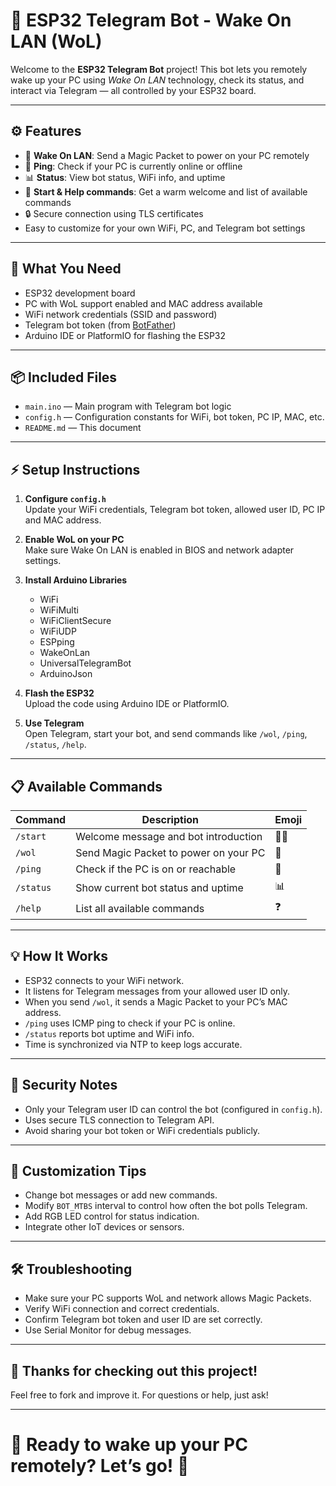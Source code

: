 # 🚀 ESP32 Telegram Bot - Wake On LAN (WoL)

Welcome to the **ESP32 Telegram Bot** project! This bot lets you remotely wake up your PC using *Wake On LAN* technology, check its status, and interact via Telegram — all controlled by your ESP32 board.

---

## ⚙️ Features

- 🔌 **Wake On LAN**: Send a Magic Packet to power on your PC remotely  
- 📡 **Ping**: Check if your PC is currently online or offline  
- 📊 **Status**: View bot status, WiFi info, and uptime  
- 👋 **Start & Help commands**: Get a warm welcome and list of available commands  
- 🔒 Secure connection using TLS certificates  
- Easy to customize for your own WiFi, PC, and Telegram bot settings

---

## 🧰 What You Need

- ESP32 development board  
- PC with WoL support enabled and MAC address available  
- WiFi network credentials (SSID and password)  
- Telegram bot token (from [BotFather](https://t.me/BotFather))  
- Arduino IDE or PlatformIO for flashing the ESP32

---

## 📦 Included Files

- `main.ino` — Main program with Telegram bot logic  
- `config.h` — Configuration constants for WiFi, bot token, PC IP, MAC, etc.  
- `README.md` — This document  

---

## ⚡ Setup Instructions

1. **Configure `config.h`**  
   Update your WiFi credentials, Telegram bot token, allowed user ID, PC IP and MAC address.

2. **Enable WoL on your PC**  
   Make sure Wake On LAN is enabled in BIOS and network adapter settings.

3. **Install Arduino Libraries**  
   - WiFi  
   - WiFiMulti  
   - WiFiClientSecure  
   - WiFiUDP  
   - ESPping  
   - WakeOnLan  
   - UniversalTelegramBot  
   - ArduinoJson  

4. **Flash the ESP32**  
   Upload the code using Arduino IDE or PlatformIO.

5. **Use Telegram**  
   Open Telegram, start your bot, and send commands like `/wol`, `/ping`, `/status`, `/help`.

---

## 📋 Available Commands

| Command  | Description                               | Emoji         |
| -------- | --------------------------------------- | ------------- |
| `/start` | Welcome message and bot introduction    | 👋🏻           |
| `/wol`   | Send Magic Packet to power on your PC   | 🚀           |
| `/ping`  | Check if the PC is on or reachable      | 💖           |
| `/status`| Show current bot status and uptime      | 📊           |
| `/help`  | List all available commands              | ❓           |

---

## 💡 How It Works

- ESP32 connects to your WiFi network.  
- It listens for Telegram messages from your allowed user ID only.  
- When you send `/wol`, it sends a Magic Packet to your PC’s MAC address.  
- `/ping` uses ICMP ping to check if your PC is online.  
- `/status` reports bot uptime and WiFi info.  
- Time is synchronized via NTP to keep logs accurate.

---

## 🔐 Security Notes

- Only your Telegram user ID can control the bot (configured in `config.h`).  
- Uses secure TLS connection to Telegram API.  
- Avoid sharing your bot token or WiFi credentials publicly.  

---

## 🎨 Customization Tips

- Change bot messages or add new commands.  
- Modify `BOT_MTBS` interval to control how often the bot polls Telegram.  
- Add RGB LED control for status indication.  
- Integrate other IoT devices or sensors.  

---

## 🛠 Troubleshooting

- Make sure your PC supports WoL and network allows Magic Packets.  
- Verify WiFi connection and correct credentials.  
- Confirm Telegram bot token and user ID are set correctly.  
- Use Serial Monitor for debug messages.  

---

## 🙌 Thanks for checking out this project!  
Feel free to fork and improve it. For questions or help, just ask!

---

# 🔌 Ready to wake up your PC remotely? Let’s go! 🚀
